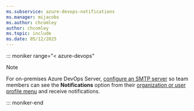 ```yaml
---
ms.subservice: azure-devops-notifications
ms.manager: mijacobs
ms.author: chcomley
author: chcomley
ms.topic: include
ms.date: 05/12/2025
---
```


::: moniker range="< azure-devops"

> [!NOTE]
> For on-premises Azure DevOps Server, [configure an SMTP server](/azure/devops/server/admin/setup-customize-alerts) so team members can see the **Notifications** option from their [organization or user profile menu](../navigating-the-ui.md) and receive notifications.

::: moniker-end